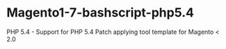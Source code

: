 # Magento1-7-bashscript-php5.4
PHP 5.4 - Support for PHP 5.4  Patch applying tool template for Magento &lt; 2.0 

